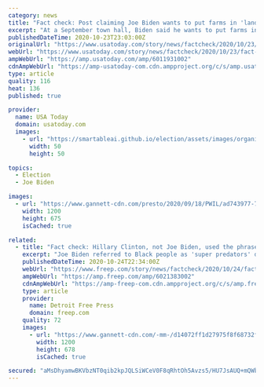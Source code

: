 ```yaml
---
category: news
title: "Fact check: Post claiming Joe Biden wants to put farms in 'land banks' is missing context"
excerpt: "At a September town hall, Biden said he wants to put farms into \"land banks.\" Some have taken this to mean he wants a government takeover of farmland."
publishedDateTime: 2020-10-23T23:03:00Z
originalUrl: "https://www.usatoday.com/story/news/factcheck/2020/10/23/fact-check-claim-lacks-important-details-biden-and-land-banks/6011931002/"
webUrl: "https://www.usatoday.com/story/news/factcheck/2020/10/23/fact-check-claim-lacks-important-details-biden-and-land-banks/6011931002/"
ampWebUrl: "https://amp.usatoday.com/amp/6011931002"
cdnAmpWebUrl: "https://amp-usatoday-com.cdn.ampproject.org/c/s/amp.usatoday.com/amp/6011931002"
type: article
quality: 116
heat: 136
published: true

provider:
  name: USA Today
  domain: usatoday.com
  images:
    - url: "https://smartableai.github.io/election/assets/images/organizations/usatoday.com-50x50.jpg"
      width: 50
      height: 50

topics:
  - Election
  - Joe Biden

images:
  - url: "https://www.gannett-cdn.com/presto/2020/09/18/PWIL/ad743977-7d3a-417e-994d-eeee1172d267-AP20262045476717.jpg?auto=webp&crop=5580,3139,x0,y283&format=pjpg&width=1200"
    width: 1200
    height: 675
    isCached: true

related:
  - title: "Fact check: Hillary Clinton, not Joe Biden, used the phrase 'super predators'"
    excerpt: "Joe Biden referred to Black people as 'super predators' during the passage of the 1994 crime bill. The Violent Crime Control and Law Enforcement Act of 1994, also known"
    publishedDateTime: 2020-10-24T22:34:00Z
    webUrl: "https://www.freep.com/story/news/factcheck/2020/10/24/fact-check-hillary-clinton-called-some-criminals-super-predators/6021383002/"
    ampWebUrl: "https://amp.freep.com/amp/6021383002"
    cdnAmpWebUrl: "https://amp-freep-com.cdn.ampproject.org/c/s/amp.freep.com/amp/6021383002"
    type: article
    provider:
      name: Detroit Free Press
      domain: freep.com
    quality: 72
    images:
      - url: "https://www.gannett-cdn.com/-mm-/d14072ff1d27975f8f68732fbeac8d61be3a1b0b/c=0-851-2298-2149/local/-/media/2015/02/24/USATODAY/USATODAY/635603856883000837-AFP-526532422.jpg?auto=webp&format=pjpg&width=1200"
        width: 1200
        height: 678
        isCached: true

secured: "aMsDhyamwBKVbzNT0qib2kpJQLSiWCeV0F8qRhtOh5Avzs5/HU7JsAUQ+mQWbyuA6jnNYKnigQZx/+e93/aBi7FvRTzBxBvrSDJIzo04JkZ+szDeqLCczfmwUK1a5qVlf14N7RdctBETXjR1dsnfTivzpfUCNZEA2MhQ0ZkXegqCrgi2c09IZ1buTflHd5c9ivPDhPRcRvvNJX0zWFWSs7d6Fz6FZ8Y2NemyE0bBtwApwhASB+gyLFvaFpGrRfwmXjdngJiOllYdXJVJvmToG/ug8GtbaKg2kzRfWik9iuXT8i9rQBTsbeLGBzqyRqqnfES/9zsggSKdpLySwMe4YS6tkSGs5j79cIQOfXw2MsI=;xy+HxK5MP+SKrGg1H+6aGw=="
---
```


